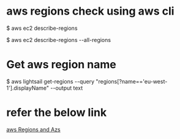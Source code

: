 
# aws regions check using aws cli

$ aws ec2 describe-regions

$ aws ec2 describe-regions --all-regions

# Get aws region name

$ aws lightsail get-regions --query "regions[?name=='eu-west-1'].displayName" --output text

# refer the below link

[aws Regions and Azs ](https://docs.aws.amazon.com/AWSEC2/latest/UserGuide/using-regions-availability-zones.html)
